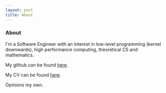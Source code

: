 ```yaml
---
layout: post
title: About
---
```


### About
I'm a Software Engineer with an interest in low-level programming (kernel downwards), high performance computing, theoretical CS and mathematics.

My github can be found [here](https://www.github.com/nasherm).

My CV can be found [here](/assets/main.pdf).

Opinions my own.
